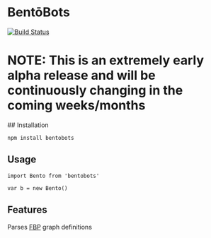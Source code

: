 # BentōBots

[![Build Status](https://travis-ci.org/bentobots/bentobots.png)](https://travis-ci.org/bentobots/bentobots)

# NOTE: This is an extremely early alpha release and will be continuously changing in the coming weeks/months

## Installation

`npm install bentobots`

## Usage

```
import Bento from 'bentobots'

var b = new Bento()
```

## Features

Parses [FBP](http://www.jpaulmorrison.com/fbp) graph definitions
